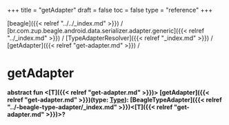 +++
title = "getAdapter"
draft = false
toc = false
type = "reference"
+++

[beagle]({{< relref "../../_index.md" >}}) / [br.com.zup.beagle.android.data.serializer.adapter.generic]({{< relref "../_index.md" >}}) / [TypeAdapterResolver]({{< relref "_index.md" >}}) / [getAdapter]({{< relref "get-adapter.md" >}}) / 



# getAdapter  
  
<b><b>abstract fun <[T]({{< relref "get-adapter.md" >}})> [getAdapter]({{< relref "get-adapter.md" >}})(type: [Type](https://developer.android.com/reference/kotlin/java/lang/reflect/Type.html)): [BeagleTypeAdapter]({{< relref "../-beagle-type-adapter/_index.md" >}})<[T]({{< relref "get-adapter.md" >}})>?</b></b>  



